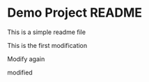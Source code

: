 # Demo Project README

This is a simple readme file

This is the first modification

Modify again

modified
